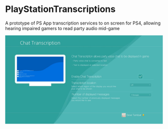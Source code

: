 # PlayStationTranscriptions

A prototype of PS App transcription services to on screen for PS4, allowing hearing impaired gamers
to read party audio mid-game

![image](Intro.jpg)
